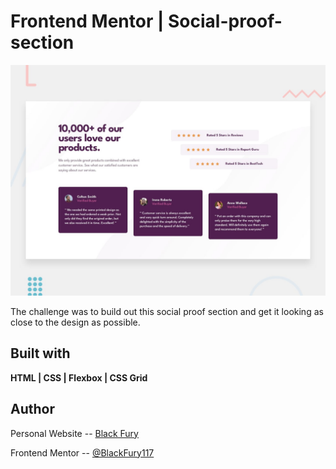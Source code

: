 # Frontend Mentor | Social-proof-section

![Design preview for the Social proof section coding challenge](./design/desktop-preview.jpg)

The challenge was to build out this social proof section and get it looking as close to the design as possible.

## Built with

**HTML | CSS | Flexbox | CSS Grid**

## Author

Personal Website -- <a href="https://blackfury117.github.io/">Black Fury</a> <br>

Frontend Mentor -- <a href="https://www.frontendmentor.io/profile/BlackFury117">@BlackFury117</a>
